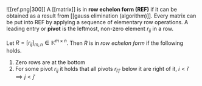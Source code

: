 ![[ref.png|300]]
A [[matrix]] is in **row echelon form (REF)** if it can be obtained as a result from [[gauss elimination (algorithm)]]. Every matrix can be put into REF by applying a sequence of elementary row operations. A leading entry or **pivot** is the leftmost, non-zero element $r_{ij}$ in a row.

Let $R=[r_{ij}]_{m, n} \in \mathbb{K}^{m \times n}$. Then $R$ is in *row echelon form* if the following holds.
1. Zero rows are at the bottom
2. For some pivot $r_{ij}$ it holds that all pivots $r_{i'j'}$ below it are right of it, $i < i' \implies j < j'$

